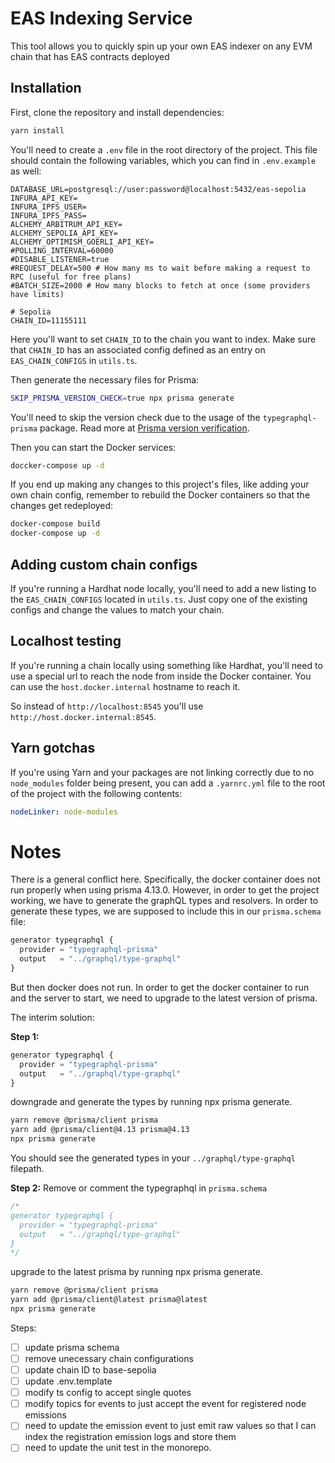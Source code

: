 # EAS Indexing Service

This tool allows you to quickly spin up your own EAS indexer on any EVM chain that has EAS contracts deployed

## Installation

First, clone the repository and install dependencies:

```bash
yarn install
```

You'll need to create a `.env` file in the root directory of the project. This file should contain the following variables,
which you can find in `.env.example` as well:

```dotenv
DATABASE_URL=postgresql://user:password@localhost:5432/eas-sepolia
INFURA_API_KEY=
INFURA_IPFS_USER=
INFURA_IPFS_PASS=
ALCHEMY_ARBITRUM_API_KEY=
ALCHEMY_SEPOLIA_API_KEY=
ALCHEMY_OPTIMISM_GOERLI_API_KEY=
#POLLING_INTERVAL=60000
#DISABLE_LISTENER=true
#REQUEST_DELAY=500 # How many ms to wait before making a request to RPC (useful for free plans)
#BATCH_SIZE=2000 # How many blocks to fetch at once (some providers have limits)

# Sepolia
CHAIN_ID=11155111
```
Here you'll want to set `CHAIN_ID` to the chain you want to index. Make sure that `CHAIN_ID` has an associated
config defined as an entry on `EAS_CHAIN_CONFIGS` in `utils.ts`.

Then generate the necessary files for Prisma:

```bash
SKIP_PRISMA_VERSION_CHECK=true npx prisma generate
````

You'll need to skip the version check due to the usage of the `typegraphql-prisma` package. Read more at 
[Prisma version verification](https://prisma.typegraphql.com/docs/basics/prisma-version).

Then you can start the Docker services:

```bash
doccker-compose up -d
````

If you end up making any changes to this project's files, like adding your own chain config, remember to rebuild the
Docker containers so that the changes get redeployed:

```bash
docker-compose build
docker-compose up -d
```


## Adding custom chain configs

If you're running a Hardhat node locally, you'll need to add a new listing to the `EAS_CHAIN_CONFIGS` located in
`utils.ts`. Just copy one of the existing configs and change the values to match your chain.

## Localhost testing

If you're running a chain locally using something like Hardhat, you'll need to use a special url to reach the node
from inside the Docker container. You can use the `host.docker.internal` hostname to reach it.

So instead of `http://localhost:8545` you'll use `http://host.docker.internal:8545`.

## Yarn gotchas

If you're using Yarn and your packages are not linking correctly due to no `node_modules` folder being present, you can
add a `.yarnrc.yml` file to the root of the project with the following contents:

```yaml 
nodeLinker: node-modules
```

# Notes
There is a general conflict here. Specifically, the docker container does not run properly when using prisma 4.13.0. However, in order to get the project working, we have to generate the graphQL types and resolvers. In order to generate these types, we are supposed to include this in our `prisma.schema` file:

```ts
generator typegraphql {
  provider = "typegraphql-prisma"
  output   = "../graphql/type-graphql"
}
```

But then docker does not run. In order to get the docker container to run and the server to start, we need to upgrade to the latest version of prisma.

The interim solution:

**Step 1:** 
```ts
generator typegraphql {
  provider = "typegraphql-prisma"
  output   = "../graphql/type-graphql"
}
```

downgrade and generate the types by running npx prisma generate.

```bash
yarn remove @prisma/client prisma
yarn add @prisma/client@4.13 prisma@4.13
npx prisma generate
```

You should see the generated types in your `../graphql/type-graphql` filepath.

**Step 2:** 
Remove or comment the typegraphql in `prisma.schema` 
```ts
/*
generator typegraphql {
  provider = "typegraphql-prisma"
  output   = "../graphql/type-graphql"
}
*/
```

upgrade to the latest prisma by running npx prisma generate.

```bash
yarn remove @prisma/client prisma
yarn add @prisma/client@latest prisma@latest
npx prisma generate
```

Steps: 
- [ ] update prisma schema
- [ ] remove unecessary chain configurations
- [ ] update chain ID to base-sepolia
- [ ] update .env.template
- [ ] modify ts config to accept single quotes
- [ ] modify topics for events to just accept the event for registered node emissions
- [ ] need to update the emission event to just emit raw values so that I can index the registration emission logs and store them
- [ ] need to update the unit test in the monorepo.